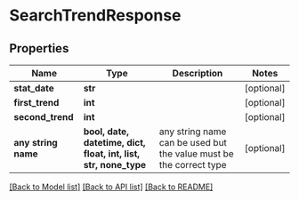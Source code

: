 # SearchTrendResponse


## Properties
Name | Type | Description | Notes
------------ | ------------- | ------------- | -------------
**stat_date** | **str** |  | [optional] 
**first_trend** | **int** |  | [optional] 
**second_trend** | **int** |  | [optional] 
**any string name** | **bool, date, datetime, dict, float, int, list, str, none_type** | any string name can be used but the value must be the correct type | [optional]

[[Back to Model list]](../README.md#documentation-for-models) [[Back to API list]](../README.md#documentation-for-api-endpoints) [[Back to README]](../README.md)


